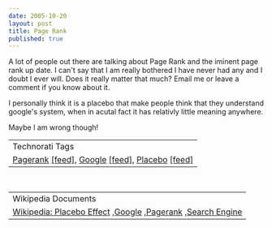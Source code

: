 ```yaml
---
date: 2005-10-20
layout: post
title: Page Rank
published: true
---
```

A lot of people out there are talking about Page Rank and the iminent page rank up date.  I can't say that I am really bothered I have never had any and I doubt I ever will.  Does it really matter that much?  Email me or leave a comment if you know about it.<p />I personally think it is a placebo that make people think that they understand google's system, when in acutal fact it has relativly little meaning anywhere.<p />Maybe I am wrong though!<p /><table class="TechnoratiHead TagHeader">
<tr><td>Technorati Tags</td></tr>
<tr class="Technorati"><td>
<a href="http://www.technorati.com/tag/Pagerank" class="Tag" rel="tag">Pagerank</a> <a href="http://feeds.technorati.com/feed/posts/tag/Pagerank" class="Tag">[feed]</a>, <a href="http://www.technorati.com/tag/Google" class="Tag" rel="tag">Google</a> <a href="http://feeds.technorati.com/feed/posts/tag/Google" class="Tag">[feed]</a>, <a href="http://www.technorati.com/tag/Placebo" class="Tag" rel="tag">Placebo</a> <a href="http://feeds.technorati.com/feed/posts/tag/Placebo" class="Tag">[feed]</a>
</td></tr>
</table><br /><table class="TechnoratiHead TagHeader">
<tr><td>Wikipedia Documents</td></tr>
<tr class="Technorati"><td>
<a href="http://en.wikipedia.org/wiki/Placebo_effect">Wikipedia: Placebo Effect</a> ,<a href="http://en.wikipedia.org/wiki/Google">Google</a> ,<a href="http://en.wikipedia.org/wiki/PageRank">Pagerank</a> ,<a href="http://en.wikipedia.org/wiki/Search_engine">Search Engine</a>
</td></tr>
</table><div class="blogger-post-footer"><img class="posterous_download_image" src="https://blogger.googleusercontent.com/tracker/8109338-112983572190332859?l=www.kinlan.co.uk%2Findex.html" height="1" alt="" width="1" /></div>

